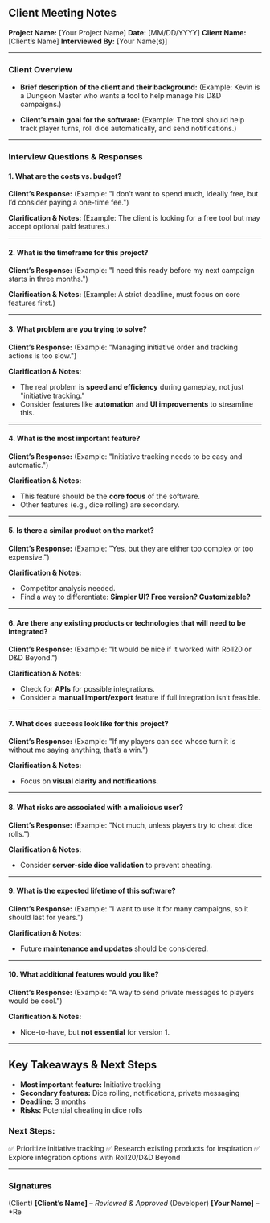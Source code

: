 ## Client Meeting Notes

**Project Name:** [Your Project Name]
**Date:** [MM/DD/YYYY]
**Client Name:** [Client’s Name]
**Interviewed By:** [Your Name(s)]

---

### **Client Overview**
- **Brief description of the client and their background:**
  (Example: Kevin is a Dungeon Master who wants a tool to help manage his D&D campaigns.)

- **Client’s main goal for the software:**
  (Example: The tool should help track player turns, roll dice automatically, and send notifications.)

---

### **Interview Questions & Responses**

#### **1. What are the costs vs. budget?**
**Client’s Response:**
(Example: "I don’t want to spend much, ideally free, but I’d consider paying a one-time fee.")

**Clarification & Notes:**
(Example: The client is looking for a free tool but may accept optional paid features.)

---

#### **2. What is the timeframe for this project?**
**Client’s Response:**
(Example: "I need this ready before my next campaign starts in three months.")

**Clarification & Notes:**
(Example: A strict deadline, must focus on core features first.)

---

#### **3. What problem are you trying to solve?**
**Client’s Response:**
(Example: "Managing initiative order and tracking actions is too slow.")

**Clarification & Notes:**
- The real problem is **speed and efficiency** during gameplay, not just "initiative tracking."
- Consider features like **automation** and **UI improvements** to streamline this.

---

#### **4. What is the most important feature?**
**Client’s Response:**
(Example: "Initiative tracking needs to be easy and automatic.")

**Clarification & Notes:**
- This feature should be the **core focus** of the software.
- Other features (e.g., dice rolling) are secondary.

---

#### **5. Is there a similar product on the market?**
**Client’s Response:**
(Example: "Yes, but they are either too complex or too expensive.")

**Clarification & Notes:**
- Competitor analysis needed.
- Find a way to differentiate: **Simpler UI? Free version? Customizable?**

---

#### **6. Are there any existing products or technologies that will need to be integrated?**
**Client’s Response:**
(Example: "It would be nice if it worked with Roll20 or D&D Beyond.")

**Clarification & Notes:**
- Check for **APIs** for possible integrations.
- Consider a **manual import/export** feature if full integration isn’t feasible.

---

#### **7. What does success look like for this project?**
**Client’s Response:**
(Example: "If my players can see whose turn it is without me saying anything, that’s a win.")

**Clarification & Notes:**
- Focus on **visual clarity and notifications**.

---

#### **8. What risks are associated with a malicious user?**
**Client’s Response:**
(Example: "Not much, unless players try to cheat dice rolls.")

**Clarification & Notes:**
- Consider **server-side dice validation** to prevent cheating.

---

#### **9. What is the expected lifetime of this software?**
**Client’s Response:**
(Example: "I want to use it for many campaigns, so it should last for years.")

**Clarification & Notes:**
- Future **maintenance and updates** should be considered.

---

#### **10. What additional features would you like?**
**Client’s Response:**
(Example: "A way to send private messages to players would be cool.")

**Clarification & Notes:**
- Nice-to-have, but **not essential** for version 1.

---

## **Key Takeaways & Next Steps**
- **Most important feature:** Initiative tracking
- **Secondary features:** Dice rolling, notifications, private messaging
- **Deadline:** 3 months
- **Risks:** Potential cheating in dice rolls

### **Next Steps:**
✅ Prioritize initiative tracking
✅ Research existing products for inspiration
✅ Explore integration options with Roll20/D&D Beyond

---

### **Signatures**
(Client) **[Client’s Name]** – *Reviewed & Approved*
(Developer) **[Your Name]** – *Re
